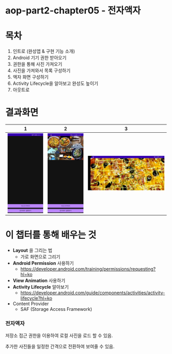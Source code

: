 # aop-part2-chapter05 - 전자액자



# 목차

1. 인트로  (완성앱 & 구현 기능 소개)
2. Android 기기 권한 받아오기
3. 권한을 통해 사진 가져오기
4. 사진을 가져와서 목록 구성하기
5. 액자 화면 구성하기
6. Activity Lifecycle을 알아보고 완성도 높이기
7. 아웃트로



# 결과화면


1 | 2 | 3
---------|----------|---
 ![1](./screenshot/1.jpg) | ![2](./screenshot/2.jpg) |  ![3](./screenshot/3.jpg)  




# 이 챕터를 통해 배우는 것

- **Layout** 을 그리는 법
  - 가로 화면으로 그리기
- **Android Permission** 사용하기
  - https://developer.android.com/training/permissions/requesting?hl=ko
- **View Animation** 사용하기
- **Activity Lifecycle** 알아보기
  - https://developer.android.com/guide/components/activities/activity-lifecycle?hl=ko
- Content Provider
  - SAF (Storage Access Framework)



### 전자액자

저장소 접근 권한을 이용하여 로컬 사진을 로드 할 수 있음.

추가한 사진들을 일정한 간격으로 전환하여 보여줄 수 있음.





